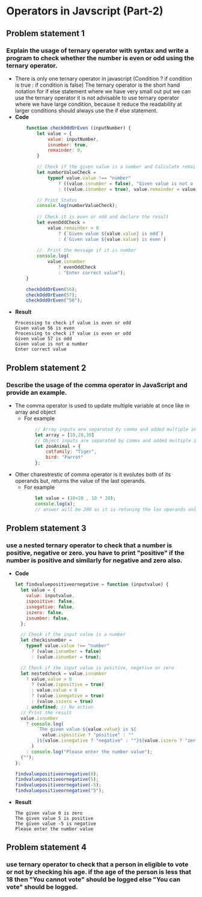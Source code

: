 # Operators in Javscript (Part-2)
## Problem statement 1
### Explain the usage of ternary operator with syntax and write a program to check whether the number is even or odd using the ternary operator.
- There is only one ternary operator in javascript (Condition ? if condition is true : if condition is false) The ternary operator is the short hand notation for if else statement where we have very small out put we can use the ternary operator it is not advisable to use ternary operator where we have large condition, because it reduce the readability at larger conditions should always use the if else statement.
- **Code**    
    ``` javascript
        function checkOddOrEven (inputNumber) {
            let value = {
                value: inputNumber,
                isnumber: true,
                remainder: 0,
            }

            // Check if the given value is a number and Calculate remainder
            let numberValueCheck =
                typeof value.value !== "number" 
                    ? ((value.isnumber = false), "Given value is not a number")
                    : ((value.isnumber = true), value.remainder = value.value%2, "Processing to check if value is even or odd");

            // Print Status
            console.log(numberValueCheck);
            
            // Check it is even or odd and declare the result
            let evenOddCheck = 
                value.remainder > 0
                    ? (`Given value ${value.value} is odd`)
                    : (`Given value ${value.value} is even`)
            
            //  Print the message if it is number 
            console.log(
                value.isnumber
                    ? evenOddCheck
                    : "Enter correct value");
        }

        checkOddOrEven(56);
        checkOddOrEven(57);
        checkOddOrEven("58");
    ```
- **Result**
    ```
    Processing to check if value is even or odd
    Given value 56 is even
    Processing to check if value is even or odd
    Given value 57 is odd
    Given value is not a number
    Enter correct value
    ```
## Problem statement 2
### Describe the usage of the comma operator in JavaScript and provide an example.
- The comma operator is used to update multiple variable at once like in array and object
    - For example
        ``` javascript
            // Array inputs are separated by comma and added multiple input.
            let array = [10,20,30]
            // Object inputs are separated by comma and added multiple input.
            let zooAnimal = {
                catfamily: "Tiger",
                bird: "Parrot"
            };
        ```
- Other charestrestic of comma operator is it evolutes both of its operands but, returns the value of the last operands.
    - For example
        ``` javascript
            let value = (10+20 , 10 * 20);
            console.log(x);
            // answer will be 200 as it is retuning the las operands only.
        ```

## Problem statement 3
### use a nested ternary operator to check that a number is positive, negative or zero. you have to print "positive" if the number is positive and similarly for negative and zero also.
- **Code**
    ``` javascript
    let findvaluepositiveornegative = function (inputvalue) {
      let value = {
        value: inputvalue,
        ispositive: false,
        isnegative: false,
        iszero: false,
        isnumber: false,
      };

      // Check if the input value is a number
      let checkisnumber =
        typeof value.value !== "number"
          ? (value.isnumber = false)
          : (value.isnumber = true);

      // Check if the input value is positive, negetive or zero
      let nestedcheck = value.isnumber
        ? value.value > 0
          ? (value.ispositive = true)
          : value.value < 0
          ? (value.isnegative = true)
          : (value.iszero = true)
        : undefined; // No action
      // Print the result
      value.isnumber
        ? console.log(
            `The given value ${value.value} is ${
              value.ispositive ? "positive" : ""
            }${value.isnegative ? "negative" : ""}${value.iszero ? "zero" : ""}`
          )
        : console.log("Please enter the number value");
      ("");
    };

    findvaluepositiveornegative(0);
    findvaluepositiveornegative(5);
    findvaluepositiveornegative(-5);
    findvaluepositiveornegative("5");
    ```
- **Result**
    ```
    The given value 0 is zero
    The given value 5 is positive
    The given value -5 is negative
    Please enter the number value
    ```

## Problem statement 4
### use ternary operator to check that a person in eligible to vote or not by checking his age. if the age of the person is less that 18 then "You cannot vote" should be logged else "You can vote" should be logged.
``` javascript
```